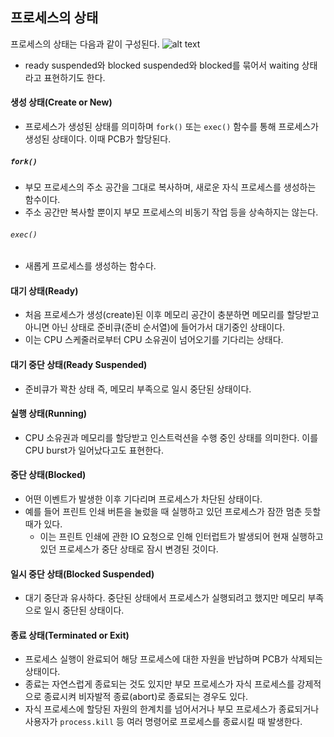 ## 프로세스의 상태

프로세스의 상태는 다음과 같이 구성된다.
![alt text](<스크린샷 2025-04-15 오후 1.43.21.png>)

- ready suspended와 blocked suspended와 blocked를 묶어서 waiting 상태라고 표현하기도 한다.

#### 생성 상태(Create or New)

- 프로세스가 생성된 상태를 의미하며 `fork()` 또는 `exec()` 함수를 통해 프로세스가 생성된 상태이다. 이때 PCB가 할당된다.

##### `fork()`

- 부모 프로세스의 주소 공간을 그대로 복사하며, 새로운 자식 프로세스를 생성하는 함수이다.
- 주소 공간만 복사할 뿐이지 부모 프로세스의 비동기 작업 등을 상속하지는 않는다.

###### `exec()`

- 새롭게 프로세스를 생성하는 함수다.

#### 대기 상태(Ready)

- 처음 프로세스가 생성(create)된 이후 메모리 공간이 충분하면 메모리를 할당받고 아니면 아닌 상태로 준비큐(준비 순서열)에 들어가서 대기중인 상태이다.
- 이는 CPU 스케줄러로부터 CPU 소유권이 넘어오기를 기다리는 상태다.

#### 대기 중단 상태(Ready Suspended)

- 준비큐가 꽉찬 상태 즉, 메모리 부족으로 일시 중단된 상태이다.

#### 실행 상태(Running)

- CPU 소유권과 메모리를 할당받고 인스트럭션을 수행 중인 상태를 의미한다. 이를 CPU burst가 일어났다고도 표현한다.

#### 중단 상태(Blocked)

- 어떤 이벤트가 발생한 이후 기다리며 프로세스가 차단된 상태이다.
- 예를 들어 프린트 인쇄 버튼을 눌렀을 때 실행하고 있던 프로세스가 잠깐 멈춘 듯할 때가 있다.
  - 이는 프린트 인쇄에 관한 IO 요청으로 인해 인터럽트가 발생되어 현재 실행하고 있던 프로세스가 중단 상태로 잠시 변경된 것이다.

#### 일시 중단 상태(Blocked Suspended)

- 대기 중단과 유사하다. 중단된 상태에서 프로세스가 실행되려고 했지만 메모리 부족으로 일시 중단된 상태이다.

#### 종료 상태(Terminated or Exit)

- 프로세스 실행이 완료되어 해당 프로세스에 대한 자원을 반납하며 PCB가 삭제되는 상태이다.
- 종료는 자연스럽게 종료되는 것도 있지만 부모 프로세스가 자식 프로세스를 강제적으로 종료시켜 비자발적 종료(abort)로 종료되는 경우도 있다.
- 자식 프로세스에 할당된 자원의 한계치를 넘어서거나 부모 프로세스가 종료되거나 사용자가 `process.kill` 등 여러 명령어로 프로세스를 종료시킬 때 발생한다.
